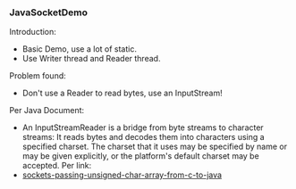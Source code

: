 ### JavaSocketDemo

Introduction:
* Basic Demo, use a lot of static. 
* Use Writer thread and Reader thread.

Problem found:
* Don't use a Reader to read bytes, use an InputStream!

Per Java Document:
* An InputStreamReader is a bridge from byte streams to character streams: It reads bytes and decodes them into characters using a specified charset. The charset that it uses may be specified by name or may be given explicitly, or the platform's default charset may be accepted.
Per link: 
* [sockets-passing-unsigned-char-array-from-c-to-java](http://stackoverflow.com/questions/27341162/sockets-passing-unsigned-char-array-from-c-to-java)
